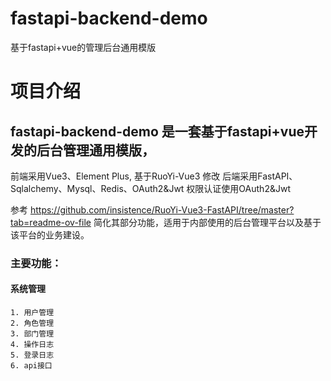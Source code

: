 # fastapi-backend-demo
基于fastapi+vue的管理后台通用模版


# 项目介绍

## fastapi-backend-demo 是一套基于fastapi+vue开发的后台管理通用模版，
前端采用Vue3、Element Plus, 基于RuoYi-Vue3 修改
后端采用FastAPI、Sqlalchemy、Mysql、Redis、OAuth2&Jwt
权限认证使用OAuth2&Jwt

参考 https://github.com/insistence/RuoYi-Vue3-FastAPI/tree/master?tab=readme-ov-file
简化其部分功能，适用于内部使用的后台管理平台以及基于该平台的业务建设。

### 主要功能：

#### 系统管理
    1. 用户管理
    2. 角色管理
    3. 部门管理
    4. 操作日志
    5. 登录日志
    6. api接口
